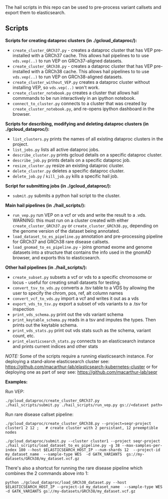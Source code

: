 The hail scripts in this repo can be used to pre-process variant callsets and export them to elasticsearch. 


Scripts
-------

**Scripts for creating dataproc clusters (in ./gcloud_dataproc/):**

* `create_cluster_GRCh37.py` - creates a dataproc cluster that has VEP pre-installed with a GRCh37 cache. This allows hail pipelines to to use `vds.vep(..)` to run VEP on GRCh37-aligned datasets. 
* `create_cluster_GRCh38.py` - creates a dataproc cluster that has VEP pre-installed with a GRCh38 cache. This allows hail pipelines to to use `vds.vep(..)` to run VEP on GRCh38-aligned datasets. 
* `create_cluster_without_VEP.py` creates a dataproc cluster without installing VEP, so `vds.vep(..)` won't work. 
* `create_cluster_notebook.py` creates a cluster that allows hail commmands to be run interactively in an ipython notebook. 
* `connect_to_cluster.py` connects to a cluster that was created by `create_cluster_notebook.py`, and re-opens ipython dashboard in the browser.

**Scripts for describing, modifying and deleting dataproc clusters (in ./gcloud_dataproc/):**

* `list_clusters.py` prints the names of all existing dataproc clusters in the project.
* `list_jobs.py` lists all active dataproc jobs.
* `describe_cluster.py` prints gcloud details on a specific dataproc cluster.
* `describe_job.py` prints details on a specific dataproc job.
* `resize_cluster.py` resize an existing dataproc cluster.
* `delete_cluster.py` deletes a specific dataproc cluster.
* `delete_job.py` / `kill_job.py` kills a specific hail job.

**Script for submitting jobs (in ./gcloud_dataproc/):**

* `submit.py` submits a python hail script to the cluster.

**Main hail pipelines (in ./hail_scripts/):**

* `run_vep.py` run VEP on a vcf or vds and write the result to a .vds. WARNING: this must run on a cluster created with either `create_cluster_GRCh37.py` or `create_cluster_GRCh38.py`, depending on the genome version of the dataset being annotated.
* `load_dataset_to_es_pipeline.py` annotation and pre-processing pipeline for GRCh37 and GRCh38 rare disease callsets.
* `load_gnomad_to_es_pipeline.py` - joins gnomad exome and genome datasets into a structure that contains the info used in the gnomAD browser, and exports this to elasticsearch.

**Other hail pipelines (in ./hail_scripts/):**

* `create_subset.py` subsets a vcf or vds to a specific chromosome or locus - useful for creating small datasets for testing. 
* `convert_tsv_to_vds.py` converts a .tsv table to a VDS by allowing the user to specify the chrom, pos, ref, alt column names
* `convert_vcf_to_vds.py` import a vcf and writes it out as a vds
* `export_vds_to_tsv.py`  export a subset of vds variants to a .tsv for inspection
* `print_vds_schema.py` print out the vds variant schema
* `print_keytable_schema.py` reads in a tsv and imputes the types. Then prints out the keytable schema.
* `print_vds_stats.py`  print out vds stats such as the schema, variant count, etc.
* `print_elasticsearch_stats.py` connects to an elasticsearch instance and prints current indices and other stats 

*NOTE:* Some of the scripts require a running elasticsearch instance. For deploying a stand-alone elasticsearch cluster see: https://github.com/macarthur-lab/elasticsearch-kubernetes-cluster or for deploying one as part of seqr see: https://github.com/macarthur-lab/seqr


**Examples:**

Run VEP:
```
./gcloud_dataproc/create_cluster_GRCh37.py 
./hail_scripts/submit.py ./hail_scripts/run_vep.py gs://<dataset path> 
```

Run rare disease callset pipeline:
```    
./gcloud_dataproc/create_cluster_GRCh38.py --project=seqr-project cluster1 2 12 ;   # create cluster with 2 persistant, 12 preemptible nodes

./gcloud_dataproc/submit.py --cluster cluster1 --project seqr-project ./hail_scripts/load_dataset_to_es_pipeline.py -g 38 --max-samples-per-index 180 --host $ELASTICSEARCH_HOST_IP --num-shards 12  --project-id my_dataset_name  --sample-type WES  -d GATK_VARIANTS  gs://my-datasets/GRCh38/my_dataset.vcf.gz
```

There's also a shortcut for running the rare disease pipeline which combines the 2 commands above into 1:
```
python ./gcloud_dataproc/load_GRCh38_dataset.py --host $ELASTICSEARCH_HOST_IP --project-id my_dataset_name  --sample-type WES  -d GATK_VARIANTS gs://my-datasets/GRCh38/my_dataset.vcf.gz
```

